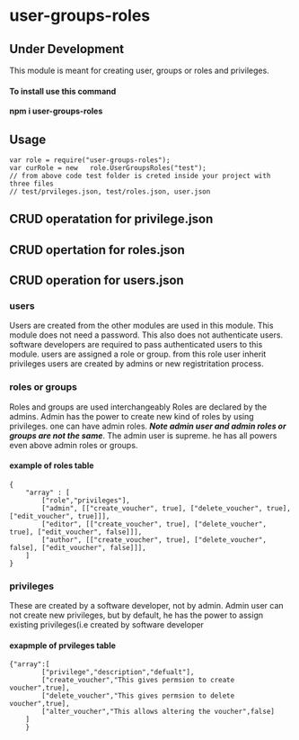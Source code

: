 # user-groups-roles
## Under Development
This module is meant for creating user, groups or roles and privileges.

#### To install use this command
**npm i user-groups-roles**

## Usage
```
var role = require("user-groups-roles");
var curRole = new   role.UserGroupsRoles("test");
// from above code test folder is creted inside your project with three files
// test/prvileges.json, test/roles.json, user.json

```
## CRUD operatation for privilege.json


## CRUD opertation for roles.json


## CRUD operation for users.json

### users
Users are created from the other  modules are used in this module. This module does not need a password. This also does not authenticate users. software developers are required to pass authenticated users to this module.
users are assigned a role or group. from this role user inherit privileges
users are created by admins or new registritation process.

### roles or groups
Roles and groups are used interchangeably
Roles are declared by the admins. Admin has the power to create new kind of roles by using privileges. one can have admin roles.
***Note admin user and admin roles or groups are not the same***.
The admin user is supreme. he has all powers even above admin roles or groups.

#### example of  roles table
```
{
    "array" : [
        ["role","privileges"],
        ["admin", [["create_voucher", true], ["delete_voucher", true], ["edit_voucher", true]]],
        ["editor", [["create_voucher", true], ["delete_voucher", true], ["edit_voucher", false]]],
        ["author", [["create_voucher", true], ["delete_voucher", false], ["edit_voucher", false]]],
    ]
}
```

### privileges
These are created by a software developer, not by admin. Admin user can not create new privileges, but by default, he has the power to assign existing privileges(i.e created by software developer
#### exapmple of prvileges table
```
{"array":[
        ["privilege","description","defualt"],
        ["create_voucher","This gives permsion to create voucher",true],
        ["delete_voucher","This gives permsion to delete voucher",true],
        ["alter_voucher","This allows altering the voucher",false]
    ]
    }

```